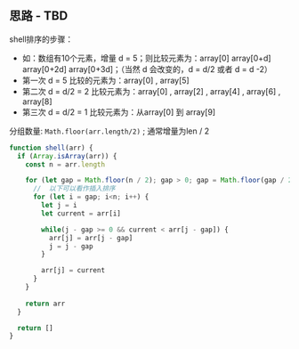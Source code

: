 ## 思路 - TBD 

shell排序的步骤：
- 如：数组有10个元素，增量 d = 5；则比较元素为：array[0]    array[0+d]    array[0+2d]  array[0+3d]；（当然 d 会改变的，d = d/2  或者 d = d -2）
- 第一次  d = 5  比较的元素为：array[0]  , array[5]  
- 第二次  d = d/2 = 2 比较元素为：array[0]  , array[2]  , array[4] , array[6] , array[8]
- 第三次  d = d/2 = 1 比较元素为：从array[0] 到  array[9]

分组数量: `Math.floor(arr.length/2)` ; 通常增量为len / 2

```js
function shell(arr) {
  if (Array.isArray(arr)) {
    const n = arr.length

    for (let gap = Math.floor(n / 2); gap > 0; gap = Math.floor(gap / 2)) {
      //  以下可以看作插入排序
      for (let i = gap; i<n; i++) {
        let j = i
        let current = arr[i]

        while(j - gap >= 0 && current < arr[j - gap]) {
          arr[j] = arr[j - gap]
          j = j - gap
        }

        arr[j] = current
      }
    }
    
    return arr
  }

  return []
}


```

